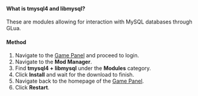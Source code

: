 #### What is tmysql4 and libmysql?
These are modules allowing for interaction with MySQL databases through GLua.

#### Method
1. Navigate to the [Game Panel](https://gamepanel.hexanenetworks.com) and proceed to login.
2. Navigate to the **Mod Manager**.
3. Find **tmysql4 + libmysql** under the **Modules** category.
4. Click **Install** and wait for the download to finish.
5. Navigate back to the homepage of the [Game Panel](https://gamepanel.hexanenetworks.com).
6. Click **Restart**.
